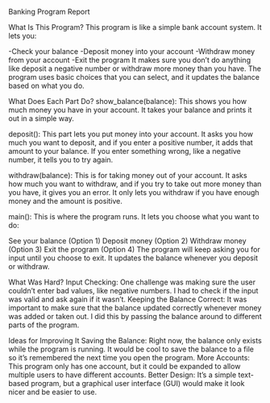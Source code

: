 Banking Program Report

What Is This Program?
This program is like a simple bank account system. It lets you:

-Check your balance
-Deposit money into your account
-Withdraw money from your account
-Exit the program
It makes sure you don’t do anything like deposit a negative number or withdraw more money than you have. The program uses basic choices that you can select, and it updates the balance based on what you do.

What Does Each Part Do?
show_balance(balance):
This shows you how much money you have in your account. It takes your balance and prints it out in a simple way.

deposit():
This part lets you put money into your account. It asks you how much you want to deposit, and if you enter a positive number, it adds that amount to your balance. If you enter something wrong, like a negative number, it tells you to try again.

withdraw(balance):
This is for taking money out of your account. It asks how much you want to withdraw, and if you try to take out more money than you have, it gives you an error. It only lets you withdraw if you have enough money and the amount is positive.

main():
This is where the program runs. It lets you choose what you want to do:

See your balance (Option 1)
Deposit money (Option 2)
Withdraw money (Option 3)
Exit the program (Option 4)
The program will keep asking you for input until you choose to exit. It updates the balance whenever you deposit or withdraw.

What Was Hard?
Input Checking: One challenge was making sure the user couldn’t enter bad values, like negative numbers. I had to check if the input was valid and ask again if it wasn’t.
Keeping the Balance Correct: It was important to make sure that the balance updated correctly whenever money was added or taken out. I did this by passing the balance around to different parts of the program.

Ideas for Improving It
Saving the Balance: Right now, the balance only exists while the program is running. It would be cool to save the balance to a file so it’s remembered the next time you open the program.
More Accounts: This program only has one account, but it could be expanded to allow multiple users to have different accounts.
Better Design: It’s a simple text-based program, but a graphical user interface (GUI) would make it look nicer and be easier to use.
